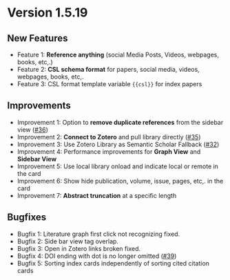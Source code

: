 # Version 1.5.19

## New Features
- Feature 1: **Reference anything** (social Media Posts, Videos, webpages, books, etc,.)
- Feature 2: **CSL schema format** for papers, social media, videos, webpages, books, etc,.
- Feature 3: CSL format template variable `{{csl}}` for index papers

## Improvements
- Improvement 1: Option to **remove duplicate references** from the sidebar view ([#36](https://github.com/anoopkcn/obsidian-reference-map/issues/36))
- Improvement 2: **Connect to Zotero** and pull library directly ([#35](https://github.com/anoopkcn/obsidian-reference-map/issues/35))
- Improvement 3: Use Zotero Library as Semantic Scholar Fallback ([#32](https://github.com/anoopkcn/obsidian-reference-map/issues/32))
- Improvement 4: Performance improvements for **Graph View** and **Sidebar View**
- Improvement 5: Use local library onload and indicate local or remote in the card
- Improvement 6: Show hide publication, volume, issue, pages, etc,. in the card
- Improvement 7: **Abstract truncation** at a specific length

## Bugfixes
- Bugfix 1: Literature graph first click not recognizing fixed.
- Bugfix 2: Side bar view tag overlap.
- Bugfix 3: Open in Zotero links broken fixed.
- Bugfix 4: DOI ending with dot is no longer omitted ([#39](https://github.com/anoopkcn/obsidian-reference-map/issues/39))
- Bugfix 5: Sorting index cards independently of sorting cited citation cards
